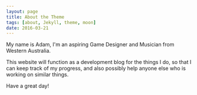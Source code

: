 ```yaml
---
layout: page
title: About the Theme
tags: [about, Jekyll, theme, moon]
date: 2016-03-21
---
```

    
My name is Adam, I'm an aspiring Game Designer and Musician from Western Australia.

This website will function as a development blog for the things I do, so that I can keep track of my progress, and also possibly help anyone else who is working on similar things.

Have a great day!
